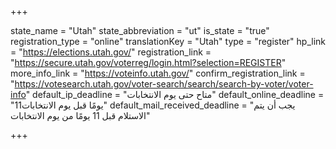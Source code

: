 +++

state_name = "Utah"
state_abbreviation = "ut"
is_state = "true"
registration_type = "online"
translationKey = "Utah"
type = "register"
hp_link = "https://elections.utah.gov/"
registration_link = "https://secure.utah.gov/voterreg/login.html?selection=REGISTER"
more_info_link = "https://voteinfo.utah.gov/"
confirm_registration_link = "https://votesearch.utah.gov/voter-search/search/search-by-voter/voter-info"
default_ip_deadline = "متاح حتى يوم الانتخابات"
default_online_deadline = "11يومًا قبل يوم الانتخابات"
default_mail_received_deadline = "يجب أن يتم الاستلام قبل 11 يومًا من يوم الانتخابات"

+++